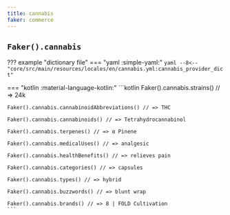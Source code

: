 ```yaml
---
title: cannabis
faker: commerce
---
```


## `Faker().cannabis`

??? example "dictionary file"
    === "yaml :simple-yaml:"
        ```yaml
        --8<-- "core/src/main/resources/locales/en/cannabis.yml:cannabis_provider_dict"
        ```

=== "kotlin :material-language-kotlin:"
    ```kotlin
    Faker().cannabis.strains() // => 24k

    Faker().cannabis.cannabinoidAbbreviations() // => THC

    Faker().cannabis.cannabinoids() // => Tetrahydrocannabinol

    Faker().cannabis.terpenes() // => α Pinene

    Faker().cannabis.medicalUses() // => analgesic

    Faker().cannabis.healthBenefits() // => relieves pain

    Faker().cannabis.categories() // => capsules

    Faker().cannabis.types() // => hybrid

    Faker().cannabis.buzzwords() // => blunt wrap

    Faker().cannabis.brands() // => 8 | FOLD Cultivation
    ```
